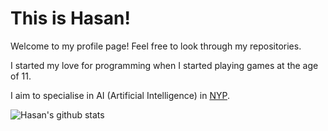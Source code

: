 <!---### Hi there 👋 --->

# This is Hasan!

<!---[![My Website]()](https://iamhasan.netlify.app)--->

Welcome to my profile page! Feel free to look through my repositories.

I started my love for programming when I started playing games at the age of 11.

I aim to specialise in AI (Artificial Intelligence) in [NYP](https://www.nyp.edu.sg/).

![Hasan's github stats](https://github-readme-stats.vercel.app/api?username=Lmao5&count_private=true&theme=dark&show_icons=true)

<!--
**Lmao5/Lmao5** is a ✨ _special_ ✨ repository because its `README.md` (this file) appears on your GitHub profile.

Here are some ideas to get you started:

- 🔭 I’m currently working on ...
- 🌱 I’m currently learning ...
- 👯 I’m looking to collaborate on ...
- 🤔 I’m looking for help with ...
- 💬 Ask me about ...
- 📫 How to reach me: ...
- 😄 Pronouns: ...
- ⚡ Fun fact: ...
-->

